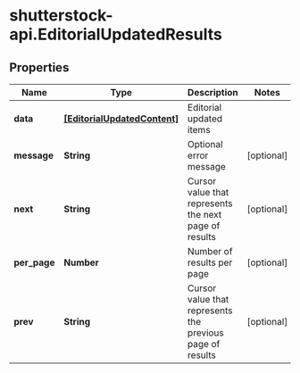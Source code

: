 # shutterstock-api.EditorialUpdatedResults

## Properties
Name | Type | Description | Notes
------------ | ------------- | ------------- | -------------
**data** | [**[EditorialUpdatedContent]**](EditorialUpdatedContent.md) | Editorial updated items | 
**message** | **String** | Optional error message | [optional] 
**next** | **String** | Cursor value that represents the next page of results | [optional] 
**per_page** | **Number** | Number of results per page | [optional] 
**prev** | **String** | Cursor value that represents the previous page of results | [optional] 


